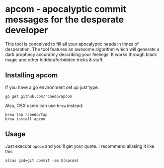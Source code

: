# apcom - apocalyptic commit messages for the desperate developer

This tool is conceived to fill all your apocalyptic needs in times of desperation. The tool features an awesome algorithm which will generate a dark prophecy accurately describing your feelings. It works through black magic and other hidden/forbidden tricks & stuff.

## Installing apcom

If you have a go environment set up just type:
```
go get github.com/rcoedo/apcom
```

Also, OSX users can use `brew` instead:
```
brew tap rcoedo/tap
brew install apcom
```

## Usage

Just execute `apcom` and you'll get your quote. I recommend aliasing it like this
```
alias gcd=git commit -am $(apcom)
```
